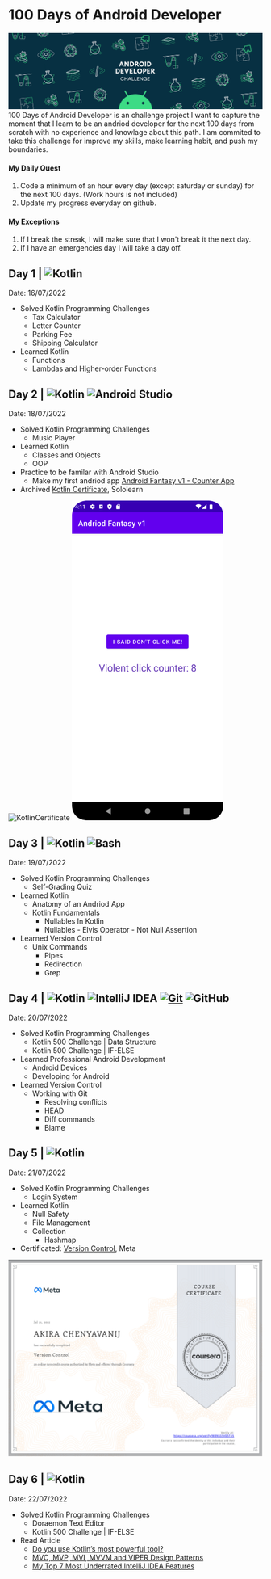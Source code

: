 # 100 Days of Android Developer 
![Cover](/Pictures/cover.gif "Cover")
100 Days of Android Developer is an challenge project I want to capture the moment that I learn to be an andriod developer for the next 100 days from scratch with no experience and knowlage about this path. I am commited to take this challenge for improve my skills, make learning habit, and push my boundaries.

#### My Daily Quest
1. Code a minimum of an hour every day (except saturday or sunday) for the next 100 days. (Work hours is not included)
2. Update my progress everyday on github.
#### My Exceptions
1. If I break the streak, I will make sure that I won't break it the next day.
2. If I have an emergencies day I will take a day off.
## Day 1 | <img alt="Kotlin" src="https://img.shields.io/badge/Kotlin-B125EA?logo=kotlin&logoColor=white&style=flat" />
Date: 16/07/2022
- Solved Kotlin Programming Challenges
  - Tax Calculator
  - Letter Counter
  - Parking Fee
  - Shipping Calculator
- Learned Kotlin
  - Functions
  - Lambdas and Higher-order Functions
## Day 2 | <img alt="Kotlin" src="https://img.shields.io/badge/Kotlin-B125EA?logo=kotlin&logoColor=white&style=flat" /> <img alt="Android Studio" src="https://img.shields.io/badge/Android Studio-a4c639?logo=androidstudio&logoColor=white&style=flat" /> 
Date: 18/07/2022
- Solved Kotlin Programming Challenges
  - Music Player
- Learned Kotlin
  - Classes and Objects
  - OOP
- Practice to be familar with Android Studio
  - Make my first andriod app <a href="https://github.com/natersland/Andriod-Fantasy-V1---Counter-App.git">Android Fantasy v1 - Counter App</a>
- Archived <a href="https://www.sololearn.com/certificates/course/en/18122496/1160/landscape/png">Kotlin Certificate</a>, Sololearn
<img src="https://www.sololearn.com/certificates/course/en/18122496/1160/landscape/png" alt="KotlinCertificate"/>
<img src="./Pictures/andriod-fantasyv1.png" alt="previewImg" width="300" display="inline">


## Day 3 | <img alt="Kotlin" src="https://img.shields.io/badge/Kotlin-B125EA?logo=kotlin&logoColor=white&style=flat" /> <img alt="Bash" src="https://img.shields.io/badge/Bash-4A4E51?logo=bash&logoColor=white&style=flat" /> 
Date: 19/07/2022
- Solved Kotlin Programming Challenges
  - Self-Grading Quiz
- Learned Kotlin
  - Anatomy of an Andriod App
  - Kotlin Fundamentals
    - Nullables In Kotlin
    - Nullables - Elvis Operator - Not Null Assertion
- Learned Version Control
    - Unix Commands
      - Pipes
      - Redirection
      - Grep
      
## Day 4 | <img alt="Kotlin" src="https://img.shields.io/badge/Kotlin-B125EA?logo=kotlin&logoColor=white&style=flat" /> <img alt="IntelliJ IDEA" src="https://img.shields.io/badge/IntelliJ IDEA-41A0F8?logo=IntelliJIDEA&logoColor=white&style=flat" /> <a href="#"><img alt="Git" src="https://img.shields.io/badge/Git-F05033.svg?logo=git&logoColor=white"></a> <img alt="GitHub" src="https://img.shields.io/badge/-Github-181717?style=flat&logo=github&logoColor=white" />
Date: 20/07/2022
- Solved Kotlin Programming Challenges
  - Kotlin 500 Challenge | Data Structure
  - Kotlin 500 Challenge | IF-ELSE
- Learned Professional Android Development
  - Android Devices
  - Developing for Android
- Learned Version Control
  - Working with Git
    - Resolving conflicts
    - HEAD
    - Diff commands
    - Blame

## Day 5 | <img alt="Kotlin" src="https://img.shields.io/badge/Kotlin-B125EA?logo=kotlin&logoColor=white&style=flat" />
Date: 21/07/2022
- Solved Kotlin Programming Challenges
  - Login System
- Learned Kotlin
  - Null Safety 
  - File Management
  - Collection 
    - Hashmap
- Certificated: <a href="https://www.coursera.org/account/accomplishments/verify/W8N5S5VD5T65">Version Control</a>, Meta
<img src="https://github.com/natersland/100-Days-of-Android-Developer/blob/main/Pictures/MetaVersionControlCert.PNG?raw=true" alt="Meta Certificated" width="800"/>

## Day 6 | <img alt="Kotlin" src="https://img.shields.io/badge/Kotlin-B125EA?logo=kotlin&logoColor=white&style=flat" />
Date: 22/07/2022
- Solved Kotlin Programming Challenges
  - Doraemon Text Editor
  - Kotlin 500 Challenge | IF-ELSE
- Read Article
  - <a href="https://medium.com/codex/kotlins-most-powerful-tool-1265732544ad">Do you use Kotlin’s most powerful tool?
  - <a href="https://medium.com/@pinarkocak/mvc-mvp-and-mvvm-design-patterns-82317d6efeac">MVC, MVP, MVI, MVVM and VIPER Design Patterns
  - <a href="https://betterprogramming.pub/my-top-7-most-underrated-intellij-idea-features-572b0b706bd6">My Top 7 Most Underrated IntelliJ IDEA Features
</a>

